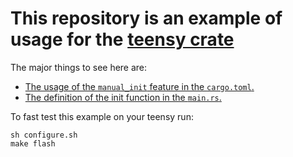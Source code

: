 # This repository is an example of usage for the [teensy crate](https://github.com/irevoire/teensy)

The major things to see here are:
- [The usage of  the `manual_init` feature in the `cargo.toml`.](https://github.com/irevoire/teensy_blink_manual/blob/master/Cargo.toml#L9-L12)
- [The definition of the init function in the `main.rs`.](https://github.com/irevoire/teensy_blink_manual/blob/master/src/main.rs#L9-L17)

To fast test this example on your teensy run:
```
sh configure.sh
make flash
```
